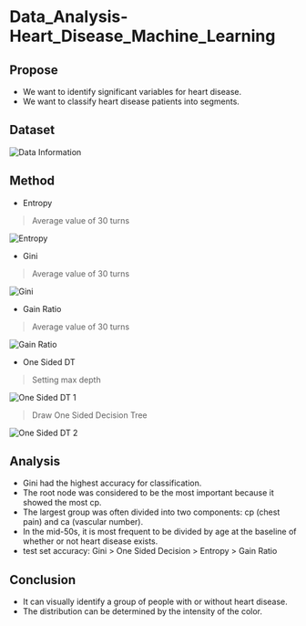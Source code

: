 # Data_Analysis-Heart_Disease_Machine_Learning
## Propose
- We want to identify significant variables for heart disease.
- We want to classify heart disease patients into segments.

## Dataset

![Data Information](https://user-images.githubusercontent.com/63955072/122847794-4d6a1700-d343-11eb-87eb-0d44b0f2c628.png)

## Method
- Entropy
> Average value of 30 turns <br/>

![Entropy](https://user-images.githubusercontent.com/63955072/122848513-9ec6d600-d344-11eb-87d9-12dba4e2d1fa.PNG)

- Gini
> Average value of 30 turns <br/>

![Gini](https://user-images.githubusercontent.com/63955072/122848587-cf0e7480-d344-11eb-8690-317ec2ed244a.PNG)

- Gain Ratio
> Average value of 30 turns <br/>

![Gain Ratio](https://user-images.githubusercontent.com/63955072/122848594-d6ce1900-d344-11eb-817b-57153b06a0df.PNG)

- One Sided DT
> Setting max depth <br/>

![One Sided DT 1](https://user-images.githubusercontent.com/63955072/122848704-139a1000-d345-11eb-9d5a-c882087f7a9e.PNG)

> Draw One Sided Decision Tree <br/>

![One Sided DT 2](https://user-images.githubusercontent.com/63955072/122848811-3d533700-d345-11eb-9279-2ed2e709fcfa.PNG)

## Analysis
- Gini had the highest accuracy for classification.
- The root node was considered to be the most important because it showed the most cp.
- The largest group was often divided into two components: cp (chest pain) and ca (vascular number).
- In the mid-50s, it is most frequent to be divided by age at the baseline of whether or not heart disease exists.
- test set accuracy: Gini > One Sided Decision > Entropy > Gain Ratio

## Conclusion
- It can visually identify a group of people with or without heart disease.
- The distribution can be determined by the intensity of the color.



